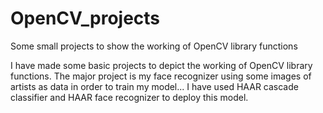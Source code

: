 # OpenCV_projects
Some small projects to show the working of OpenCV library functions

I have made some basic projects to depict the working of OpenCV library functions.
The major project is my face recognizer using some images of artists as data in order to train my model...
I have used HAAR cascade classifier and HAAR face recognizer to deploy this model.
